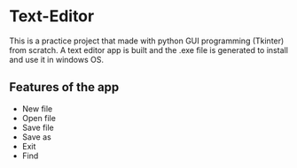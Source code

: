 # Text-Editor
This is a practice project that made with python GUI programming (Tkinter) from scratch. A text editor app is built and the .exe file is generated to install and use it in windows OS.

## Features of the app
* New file
* Open file
* Save file
* Save as
* Exit
* Find
